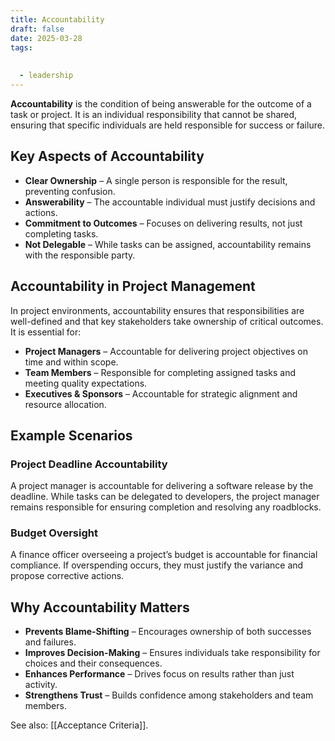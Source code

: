 ```yaml
---
title: Accountability
draft: false
date: 2025-03-28
tags:
  
  
  - leadership
---
```


**Accountability** is the condition of being answerable for the outcome of a task or project. It is an individual responsibility that cannot be shared, ensuring that specific individuals are held responsible for success or failure.

## Key Aspects of Accountability
- **Clear Ownership** – A single person is responsible for the result, preventing confusion.
- **Answerability** – The accountable individual must justify decisions and actions.
- **Commitment to Outcomes** – Focuses on delivering results, not just completing tasks.
- **Not Delegable** – While tasks can be assigned, accountability remains with the responsible party.

## Accountability in Project Management
In project environments, accountability ensures that responsibilities are well-defined and that key stakeholders take ownership of critical outcomes. It is essential for:
- **Project Managers** – Accountable for delivering project objectives on time and within scope.
- **Team Members** – Responsible for completing assigned tasks and meeting quality expectations.
- **Executives & Sponsors** – Accountable for strategic alignment and resource allocation.

## Example Scenarios

### **Project Deadline Accountability**
A project manager is accountable for delivering a software release by the deadline. While tasks can be delegated to developers, the project manager remains responsible for ensuring completion and resolving any roadblocks.

### **Budget Oversight**
A finance officer overseeing a project’s budget is accountable for financial compliance. If overspending occurs, they must justify the variance and propose corrective actions.

## Why Accountability Matters
- **Prevents Blame-Shifting** – Encourages ownership of both successes and failures.
- **Improves Decision-Making** – Ensures individuals take responsibility for choices and their consequences.
- **Enhances Performance** – Drives focus on results rather than just activity.
- **Strengthens Trust** – Builds confidence among stakeholders and team members.

See also: [[Acceptance Criteria]].
